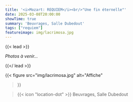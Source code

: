 ```yaml
---
title: '<i>Mozart: REQUIEM</i><br/>"Une fin éternelle"'
date: 2025-03-08T20:00:00
showTime: true
summary: 'Beuvrages, Salle Dubedout'
tags: ["requiem"]
featureimage: img/lacrimosa.jpg
---
```


{{< lead >}}

*Photos à venir...*

{{</ lead >}}

{{< figure
    src="img/lacrimosa.jpg"
    alt="Affiche"
>}}

> {{< icon "location-dot" >}} Beuvrages, Salle Dubedout

